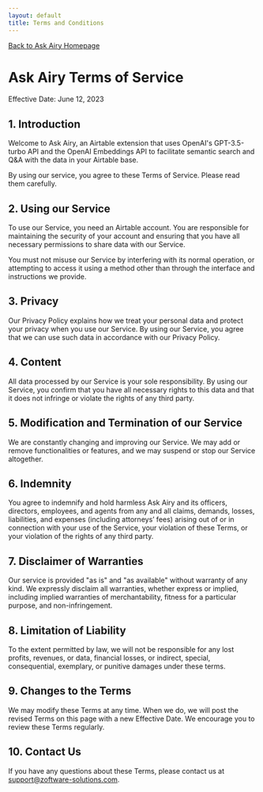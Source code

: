 ```yaml
---
layout: default
title: Terms and Conditions
---
```


[Back to Ask Airy Homepage](./)

# Ask Airy Terms of Service

Effective Date: June 12, 2023

## 1. Introduction

Welcome to Ask Airy, an Airtable extension that uses OpenAI's GPT-3.5-turbo API and the OpenAI Embeddings API to
facilitate semantic search and Q&A with the data in your Airtable base.

By using our service, you agree to these Terms of Service. Please read them carefully.

## 2. Using our Service

To use our Service, you need an Airtable account. You are responsible for maintaining the security of your account and
ensuring that you have all necessary permissions to share data with our Service.

You must not misuse our Service by interfering with its normal operation, or attempting to access it using a method
other than through the interface and instructions we provide.

## 3. Privacy

Our Privacy Policy explains how we treat your personal data and protect your privacy when you use our Service. By using
our Service, you agree that we can use such data in accordance with our Privacy Policy.

## 4. Content

All data processed by our Service is your sole responsibility. By using our Service, you confirm that you have all
necessary rights to this data and that it does not infringe or violate the rights of any third party.

## 5. Modification and Termination of our Service

We are constantly changing and improving our Service. We may add or remove functionalities or features, and we may
suspend or stop our Service altogether.

## 6. Indemnity

You agree to indemnify and hold harmless Ask Airy and its officers, directors, employees, and agents from any and all
claims, demands, losses, liabilities, and expenses (including attorneys’ fees) arising out of or in connection with your
use of the Service, your violation of these Terms, or your violation of the rights of any third party.

## 7. Disclaimer of Warranties

Our service is provided "as is" and "as available" without warranty of any kind. We expressly disclaim all warranties,
whether express or implied, including implied warranties of merchantability, fitness for a particular purpose, and
non-infringement.

## 8. Limitation of Liability

To the extent permitted by law, we will not be responsible for any lost profits, revenues, or data, financial losses, or
indirect, special, consequential, exemplary, or punitive damages under these terms.

## 9. Changes to the Terms

We may modify these Terms at any time. When we do, we will post the revised Terms on this page with a new Effective
Date. We encourage you to review these Terms regularly.

## 10. Contact Us

If you have any questions about these Terms, please contact us at support@zoftware-solutions.com.